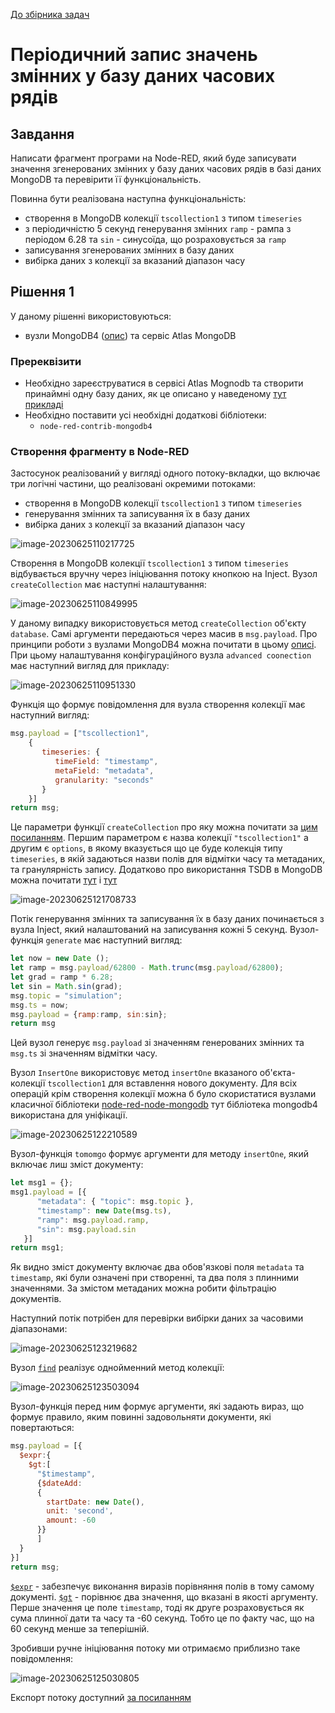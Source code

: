 [До збірника задач](README.md)

# Періодичний запис значень змінних у базу даних часових рядів 

## Завдання

Написати фрагмент програми на Node-RED, який буде записувати значення згенерованих змінних у базу даних часових рядів в базі даних MongoDB та перевірити її функціональність.  

Повинна бути реалізована наступна функціональність:

- створення в MongoDB колекції `tscollection1` з типом `timeseries` 
- з періодичністю 5 секунд генерування змінних `ramp` - рампа з періодом 6.28 та `sin` - синусоїда, що розраховується за `ramp`
- записування згенерованих змінних в базу даних
- вибірка даних з колекції за вказаний діапазон часу

## Рішення 1

У даному рішенні використовуються:

- вузли MongoDB4 ([опис](https://github.com/pupenasan/NodeREDGuidUKR/blob/master/storage_mongodb/mongodb4.md)) та сервіс Atlas MongoDB 

### Пререквізити

- Необхідно зареєструватися в сервісі Atlas Mognodb та створити принаймні одну базу даних, як це описано у наведеному [тут прикладі](mongoatlass.md)  
- Необхідно поставити усі необхідні додаткові бібліотеки:
  - `node-red-contrib-mongodb4`

### Створення фрагменту в Node-RED

Застосунок реалізований у вигляді одного потоку-вкладки, що включає три логічні частини, що реалізовані окремими потоками:

- створення в MongoDB колекції `tscollection1` з типом `timeseries` 
- генерування змінних та записування їх в базу даних
- вибірка даних з колекції за вказаний діапазон часу

![image-20230625110217725](media/image-20230625110217725.png)

Створення  в MongoDB колекції `tscollection1` з типом `timeseries`  відбувається вручну через ініціювання потоку кнопкою на Inject. Вузол `createCollection` має наступні налаштування:

![image-20230625110849995](media/image-20230625110849995.png)

У даному випадку використовується метод `createCollection` об'єкту `database`. Самі аргументи передаються через масив в `msg.payload`. Про принципи роботи з вузлами MongoDB4 можна почитати в цьому [описі](https://github.com/pupenasan/NodeREDGuidUKR/blob/master/storage_mongodb/mongodb4.md). При цьому налаштування конфігураційного вузла `advanced coonection` має наступний вигляд для прикладу:

![image-20230625110951330](media/image-20230625110951330.png)

Функція що формує повідомлення для вузла створення колекції має наступний вигляд:

```js
msg.payload = ["tscollection1",
    {
       timeseries: {
          timeField: "timestamp",
          metaField: "metadata",
          granularity: "seconds"
       }
    }]
return msg;
```

Це параметри функції `createCollection` про яку можна почитати за [цим посиланням](https://github.com/pupenasan/ProgIngContrSystems/blob/master/Довідники/mongodb/timeseries_article.md). Першим параметром є назва колекції `"tscollection1"` а другим є `options`, в якому вказується що це буде колекція типу `timeseries`, в якій задаються назви полів для відмітки часу та метаданих, та гранулярність запису. Додатково про використання TSDB в MongoDB можна почитати [тут](https://github.com/pupenasan/ProgIngContrSystems/blob/master/Довідники/mongodb/timeseries.md) і [тут](https://github.com/pupenasan/ProgIngContrSystems/blob/master/Довідники/mongodb/timeseries_article.md)

![image-20230625121708733](media/image-20230625121708733.png)

Потік генерування змінних та записування їх в базу даних починається з вузла Inject, який налаштований на записування кожні 5 секунд. Вузол-функція `generate` має наступний вигляд:

```js
let now = new Date ();
let ramp = msg.payload/62800 - Math.trunc(msg.payload/62800);
let grad = ramp * 6.28;  
let sin = Math.sin(grad); 
msg.topic = "simulation";
msg.ts = now;
msg.payload = {ramp:ramp, sin:sin};
return msg
```

Цей вузол генерує `msg.payload` зі значенням генерованих змінних та `msg.ts` зі значенням відмітки часу.

Вузол `InsertOne` використовує метод `insertOne` вказаного об'єкта-колекції `tscollection1` для вставлення нового документу. Для всіх операцій крім створення колекції можна б було скористатися вузлами класичної бібліотеки [node-red-node-mongodb](https://github.com/pupenasan/NodeREDGuidUKR/blob/master/storage_mongodb/mongodb.md) тут бібліотека mongodb4 використана для уніфікації.  

![image-20230625122210589](media/image-20230625122210589.png)

Вузол-функція `tomomgo` формує аргументи для методу `insertOne`, який включає лиш зміст документу:

```js
let msg1 = {};
msg1.payload = [{
      "metadata": { "topic": msg.topic },
      "timestamp": new Date(msg.ts),
      "ramp": msg.payload.ramp,
      "sin": msg.payload.sin
   }]
return msg1;
```

Як видно зміст документу включає два обов'язкові поля `metadata` та `timestamp`, які були означені при створенні, та два поля з плинними значеннями. За змістом метаданих можна робити фільтрацію документів.

Наступний потік потрібен для перевірки вибірки даних за часовими діапазонами:

![image-20230625123219682](media/image-20230625123219682.png)

Вузол [`find`](https://github.com/pupenasan/ProgIngContrSystems/blob/master/Довідники/mongodb/collection_find.md) реалізує однойменний метод колекції: 

![image-20230625123503094](media/image-20230625123503094.png)

Вузол-функція перед ним формує аргументи, які задають вираз, що формує правило, яким повинні задовольняти документи, які повертаються:

```js
msg.payload = [{
  $expr:{
    $gt:[
      "$timestamp",
      {$dateAdd: 
      {
        startDate: new Date(),
        unit: 'second',
        amount: -60
      }}
      ]
  }
}]
return msg;
```

[`$expr`](https://www.mongodb.com/docs/manual/reference/operator/query/expr/) - забезпечує виконання виразів порівняння полів в тому самому документі. [`$gt`](https://www.mongodb.com/docs/manual/reference/operator/aggregation/gt/)  - порівнює два значення, що вказані в якості аргументу. Перше значення це поле `timestamp`, тоді як друге розраховується як сума плинної дати та часу та -60 секунд. Тобто це по факту час, що на 60 секунд менше за теперішній.

Зробивши ручне ініціювання потоку ми отримаємо приблизно таке повідомлення:

![image-20230625125030805](media/image-20230625125030805.png)

Експорт потоку доступний [за посиланням](tsmongodb.json)

